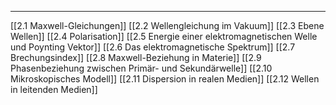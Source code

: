 ***

[[2.1 Maxwell-Gleichungen]]
[[2.2 Wellengleichung im Vakuum]]
[[2.3 Ebene Wellen]]
[[2.4 Polarisation]]
[[2.5 Energie einer elektromagnetischen Welle und Poynting Vektor]]
[[2.6 Das elektromagnetische Spektrum]]
[[2.7 Brechungsindex]]
[[2.8 Maxwell-Beziehung in Materie]]
[[2.9 Phasenbeziehung zwischen Primär- und Sekundärwelle]]
[[2.10 Mikroskopisches Modell]]
[[2.11 Dispersion in realen Medien]]
[[2.12  Wellen in leitenden Medien]]


